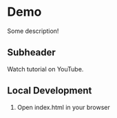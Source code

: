 # Demo

Some description!  

## Subheader

Watch tutorial on YouTube.

## Local Development 
1. Open index.html in your browser

